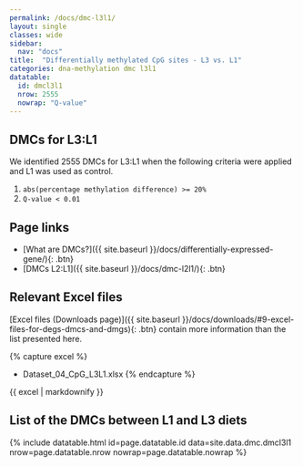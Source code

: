 ```yaml
---
permalink: /docs/dmc-l3l1/
layout: single
classes: wide
sidebar:
  nav: "docs"
title:  "Differentially methylated CpG sites - L3 vs. L1"
categories: dna-methylation dmc l3l1
datatable:
  id: dmcl3l1
  nrow: 2555
  nowrap: "Q-value"
---
```


## DMCs for L3:L1
We identified 2555 DMCs for L3:L1 when the following criteria were applied and L1 was used as control.
1. `abs(percentage methylation difference) >= 20%`
2. `Q-value < 0.01`

## Page links
- [What are DMCs?]({{ site.baseurl }}/docs/differentially-expressed-gene/){: .btn}
- [DMCs L2:L1]({{ site.baseurl }}/docs/dmc-l2l1/){: .btn}

## Relevant Excel files
[Excel files (Downloads page)]({{ site.baseurl }}/docs/downloads/#9-excel-files-for-degs-dmcs-and-dmgs){: .btn} contain more information than the list presented here.

{% capture excel %}
- Dataset_04_CpG_L3L1.xlsx
{% endcapture %}

<div class="notice">
  {{ excel | markdownify }}
</div>

## List of the DMCs between L1 and L3 diets

{% include datatable.html id=page.datatable.id
  data=site.data.dmc.dmcl3l1 nrow=page.datatable.nrow
  nowrap=page.datatable.nowrap %}
